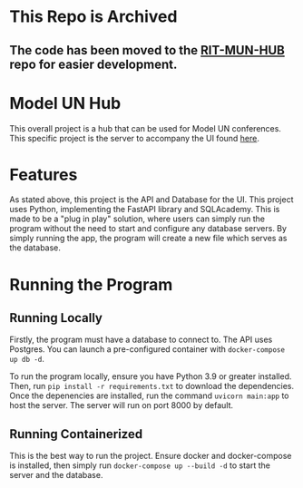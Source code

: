 # This Repo is Archived
The code has been moved to the [RIT-MUN-HUB](https://github.com/Marinara-Sauce/rit-mun-hub) repo for easier development.
------------------------------------------------------------------------------------------------------------------------------------------------------------------------------------------------
# Model UN Hub
This overall project is a hub that can be used for Model UN conferences. This specific project is the server to accompany the UI found [here](https://github.com/Marinara-Sauce/mun-hub-ui).

# Features
As stated above, this project is the API and Database for the UI. This project uses Python, implementing the FastAPI library and SQLAcademy. This is made to be a "plug in play" solution, where users can simply run the program without the need to start and configure any database servers. By simply running the app, the program will create a new file which serves as the database.

# Running the Program
## Running Locally
Firstly, the program must have a database to connect to. The API uses Postgres. You can launch a pre-configured container with `docker-compose up db -d`.

To run the program locally, ensure you have Python 3.9 or greater installed. Then, run `pip install -r requirements.txt` to download the dependencies. Once the depenencies are installed, run the command `uvicorn main:app` to host the server. The server will run on port 8000 by default.

## Running Containerized
This is the best way to run the project. Ensure docker and docker-compose is installed, then simply run `docker-compose up --build -d` to start the server and the database.
